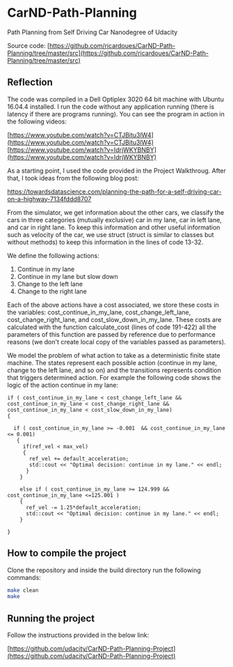 # CarND-Path-Planning
Path Planning from Self Driving Car Nanodegree of Udacity

Source code: [https://github.com/ricardoues/CarND-Path-Planning/tree/master/src](https://github.com/ricardoues/CarND-Path-Planning/tree/master/src)

## Reflection 
The code was compiled in a Dell Optiplex 3020 64 bit machine with Ubuntu 16.04.4 installed. I run the code without any application running (there is latency if there are programs running). You can see the program in action in the following videos:

[https://www.youtube.com/watch?v=CTJBitu3lW4](https://www.youtube.com/watch?v=CTJBitu3lW4)
[https://www.youtube.com/watch?v=IdrjWKYBNBY](https://www.youtube.com/watch?v=IdrjWKYBNBY)



As a starting point, I used the code provided in the Project Walkthroug. After that, I took ideas from the following blog post: 

https://towardsdatascience.com/planning-the-path-for-a-self-driving-car-on-a-highway-7134fddd8707

From the simulator, we get information about the other cars, we classify the cars in three categories (mutually exclusive) car in my lane, car in left lane, and car in right lane. To keep this information and other useful information such as velocity of the car, we use struct (struct is similar to classes but without methods) to keep this information in the lines of code 13-32.

We define the following actions: 

1. Continue in my lane 
2. Continue in my lane but slow down
3. Change to the left lane 
4. Change to the right lane

Each of the above actions have a cost associated, we store these costs in the variables: cost_continue_in_my_lane, cost_change_left_lane, cost_change_right_lane, and cost_slow_down_in_my_lane. These costs are calculated with the function calculate_cost (lines of code 191-422) all the parameters of this function are passed by reference due to performance reasons (we don't create local copy of the variables passed as parameters). 

We model the problem of what action to take as a deterministic finite state machine. The states represent each   possible action (continue in my lane, change to the left lane, and so on) and the transitions represents condition that triggers determined action. For example the following code shows the logic of the action continue in my lane: 

```
if ( cost_continue_in_my_lane < cost_change_left_lane && cost_continue_in_my_lane < cost_change_right_lane && cost_continue_in_my_lane < cost_slow_down_in_my_lane)
{

  if ( cost_continue_in_my_lane >= -0.001  && cost_continue_in_my_lane <= 0.001)
   {
     if(ref_vel < max_vel)
     {
       ref_vel += default_acceleration;
       std::cout << "Optimal decision: continue in my lane." << endl;
      }
    }

    else if ( cost_continue_in_my_lane >= 124.999 && cost_continue_in_my_lane <=125.001 )
    {
      ref_vel -= 1.25*default_acceleration;
      std::cout << "Optimal decision: continue in my lane." << endl;
    }

}
```

## How to compile the project
Clone the repository and inside the build directory run the following commands:

```bash
make clean
make
```


## Running the project 
Follow the instructions provided in the below link: 

[https://github.com/udacity/CarND-Path-Planning-Project](https://github.com/udacity/CarND-Path-Planning-Project)
